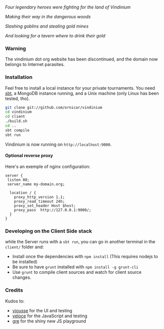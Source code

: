 *Four legendary heroes were fighting for the land of Vindinium*

*Making their way in the dangerous woods*

*Slashing goblins and stealing gold mines*

*And looking for a tavern where to drink their gold*

### Warning

The vindinium dot org website has been discontinued, and the domain now belongs to Internet parasites.

### Installation

Feel free to install a local instance for your private tournaments.
You need [sbt](http://www.scala-sbt.org/), a MongoDB instance running, and a Unix machine (only Linux has been tested, tho).

```sh
git clone git://github.com/ornicar/vindinium
cd vindinium
cd client
./build.sh
cd ..
sbt compile
sbt run
```

Vindinium is now running on `http://localhost:9000`.

#### Optional reverse proxy

Here's an exemple of nginx configuration:

```
server {
 listen 80;
 server_name my-domain.org;

  location / {
    proxy_http_version 1.1;
    proxy_read_timeout 24h;
    proxy_set_header Host $host;
    proxy_pass  http://127.0.0.1:9000/;
  }
}
```

### Developing on the Client Side stack

while the Server runs with a `sbt run`, you can go in another terminal in the `client/` folder and:

- Install once the dependencies with `npm install` (This requires nodejs to be installed)
- Be sure to have `grunt` installed with `npm install -g grunt-cli`
- Use `grunt` to compile client sources and watch for client source changes.

### Credits

Kudos to:

- [vjousse](https://github.com/vjousse) for the UI and testing
- [veloce](https://github.com/veloce) for the JavaScript and testing
- [gre](https://github.com/gre) for the shiny new JS playground
